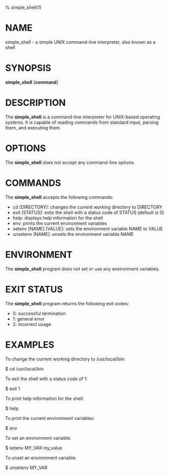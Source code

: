 % simple_shell(1) 

# NAME

simple_shell - a simple UNIX command-line interpreter, also known as a shell

# SYNOPSIS

**simple_shell** [**command**]

# DESCRIPTION

The **simple_shell** is a command-line interpreter for UNIX-based operating systems. It is capable of reading commands from standard input, parsing them, and executing them.

# OPTIONS

The **simple_shell** does not accept any command-line options.

# COMMANDS

The **simple_shell** accepts the following commands:

- cd [DIRECTORY]: changes the current working directory to DIRECTORY
- exit [STATUS]: exits the shell with a status code of STATUS (default is 0)
- help: displays help information for the shell
- env: prints the current environment variables
- setenv [NAME] [VALUE]: sets the environment variable NAME to VALUE
- unsetenv [NAME]: unsets the environment variable NAME

# ENVIRONMENT

The **simple_shell** program does not set or use any environment variables.

# EXIT STATUS

The **simple_shell** program returns the following exit codes:

- 0: successful termination
- 1: general error
- 2: incorrect usage

# EXAMPLES

To change the current working directory to /usr/local/bin:

$ cd /usr/local/bin


To exit the shell with a status code of 1:

$ exit 1

To print help information for the shell:

$ help

To print the current environment variables:

$ env

To set an environment variable:

$ setenv MY_VAR my_value

To unset an environment variable:

$ unsetenv MY_VAR


